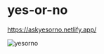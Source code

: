 # yes-or-no

https://askyesorno.netlify.app/


![yesorno](https://user-images.githubusercontent.com/24884380/170851882-f6f015c3-514d-48d1-adc8-fd92aa8d7a38.jpg)
